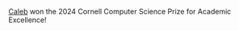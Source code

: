 [Caleb][] won the 2024 Cornell Computer Science Prize for Academic Excellence!

[caleb]: https://calebmkim.github.io
